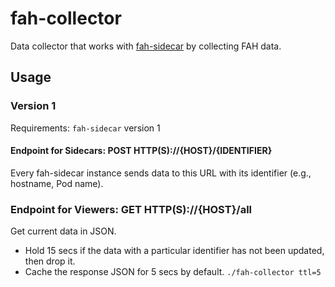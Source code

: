 # fah-collector

Data collector that works with [fah-sidecar](https://github.com/ebiiim/fah-sidecar) by collecting FAH data.

## Usage

### Version 1

Requirements: `fah-sidecar` version 1

#### Endpoint for Sidecars: POST HTTP(S)://{HOST}/{IDENTIFIER}
Every fah-sidecar instance sends data to this URL with its identifier (e.g., hostname, Pod name).

### Endpoint for Viewers: GET HTTP(S)://{HOST}/all
Get current data in JSON.
- Hold 15 secs if the data with a particular identifier has not been updated, then drop it.
- Cache the response JSON for 5 secs by default. `./fah-collector ttl=5`
